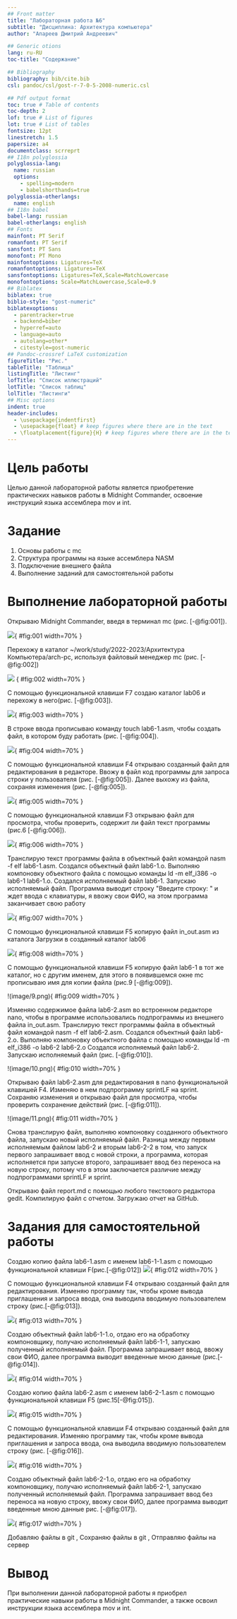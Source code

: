 ```yaml
---
## Front matter
title: "Лабораторная работа №6"
subtitle: "Дисциплина: Архитектура компьютера"
author: "Апареев Дмитрий Андреевич"

## Generic otions
lang: ru-RU
toc-title: "Содержание"

## Bibliography
bibliography: bib/cite.bib
csl: pandoc/csl/gost-r-7-0-5-2008-numeric.csl

## Pdf output format
toc: true # Table of contents
toc-depth: 2
lof: true # List of figures
lot: true # List of tables
fontsize: 12pt
linestretch: 1.5
papersize: a4
documentclass: scrreprt
## I18n polyglossia
polyglossia-lang:
  name: russian
  options:
	- spelling=modern
	- babelshorthands=true
polyglossia-otherlangs:
  name: english
## I18n babel
babel-lang: russian
babel-otherlangs: english
## Fonts
mainfont: PT Serif
romanfont: PT Serif
sansfont: PT Sans
monofont: PT Mono
mainfontoptions: Ligatures=TeX
romanfontoptions: Ligatures=TeX
sansfontoptions: Ligatures=TeX,Scale=MatchLowercase
monofontoptions: Scale=MatchLowercase,Scale=0.9
## Biblatex
biblatex: true
biblio-style: "gost-numeric"
biblatexoptions:
  - parentracker=true
  - backend=biber
  - hyperref=auto
  - language=auto
  - autolang=other*
  - citestyle=gost-numeric
## Pandoc-crossref LaTeX customization
figureTitle: "Рис."
tableTitle: "Таблица"
listingTitle: "Листинг"
lofTitle: "Список иллюстраций"
lotTitle: "Список таблиц"
lolTitle: "Листинги"
## Misc options
indent: true
header-includes:
  - \usepackage{indentfirst}
  - \usepackage{float} # keep figures where there are in the text
  - \floatplacement{figure}{H} # keep figures where there are in the text
---
```


# Цель работы

Целью данной лабораторной работы является приобретение практических навыков работы в Midnight Commander, освоение инструкций языка ассемблера mov и int.

# Задание

1. Основы работы с mc
2. Структура программы на языке ассемблера NASM
3. Подключение внешнего файла
4. Выполнение заданий для самостоятельной работы

# Выполнение лабораторной работы

Открываю Midnight Commander, введя в терминал mc (рис. [-@fig:001]).

![](image/1.png){ #fig:001 width=70% }

Перехожу в каталог ~/work/study/2022-2023/Архитектура Компьютера/arch-pc, используя файловый менеджер mc (рис. [-@fig:002])

![](image/2.png)
{ #fig:002 width=70% }

С помощью функциональной клавиши F7 создаю каталог lab06 и перехожу в него(рис. [-@fig:003]).

![](image/3.png){ #fig:003 width=70% }

В строке ввода прописываю команду touch lab6-1.asm, чтобы создать файл, в котором буду работать (рис. [-@fig:004]).

![](image/4.png){ #fig:004 width=70% }

С помощью функциональной клавиши F4 открываю созданный файл для редактирования в редакторе. Ввожу в файл код программы для запроса строки у пользователя (рис. [-@fig:005]). Далее выхожу из файла, сохраняя изменения (рис. [-@fig:005]).

![](image/5.png){ #fig:005 width=70% }

С помощью функциональной клавиши F3 открываю файл для просмотра, чтобы проверить, содержит ли файл текст программы (рис.6 [-@fig:006]).

![](image/6.png){ #fig:006 width=70% }

Транслирую текст программы файла в объектный файл командой nasm -f elf lab6-1.asm. Создался объектный файл lab6-1.o. Выполняю компоновку объектного файла с помощью команды ld -m elf_i386 -o lab6-1 lab6-1.o. Создался исполняемый файл lab6-1. Запускаю исполняемый файл. Программа выводит строку "Введите строку: " и ждет ввода с клавиатуры, я ввожу свои ФИО, на этом программа заканчивает свою работу

![](image/7.png){ #fig:007 width=70% }

С помощью функциональной клавиши F5 копирую файл in_out.asm из каталога Загрузки в созданный каталог lab06

![](image/8.png){ #fig:008 width=70% } 

С помощью функциональной клавиши F5 копирую файл lab6-1 в тот же каталог, но с другим именем, для этого в появившемся окне mc прописываю имя для копии файла (рис.9 [-@fig:009]).

!(image/9.png){ #fig:009 width=70% } 

Изменяю содержимое файла lab6-2.asm во встроенном редакторе nano, чтобы в программе использовались подпрограммы из внешнего файла in_out.asm. Транслирую текст программы файла в объектный файл командой nasm -f elf lab6-2.asm. Создался объектный файл lab6-2.o. Выполняю компоновку объектного файла с помощью команды ld -m elf_i386 -o lab6-2 lab6-2.o Создался исполняемый файл lab6-2. Запускаю исполняемый файл (рис. [-@fig:010]).

!(image/10.png){ #fig:010 width=70% } 

Открываю файл lab6-2.asm для редактирования в nano функциональной клавишей F4. Изменяю в нем подпрограмму sprintLF на sprint. Сохраняю изменения и открываю файл для просмотра, чтобы проверить сохранение действий (рис. [-@fig:011]).

!(image/11.png){ #fig:011 width=70% } 

Снова транслирую файл, выполняю компоновку созданного объектного файла, запускаю новый исполняемый файл. Разница между первым исполняемым файлом lab6-2 и вторым lab6-2-2 в том, что запуск первого запрашивает ввод с новой строки, а программа, которая исполняется при запуске второго, запрашивает ввод без переноса на новую строку, потому что в этом заключается различие между подпрограммами sprintLF и sprint.

Открываю файл report.md с помощью любого текстового редактора gedit. Компилирую файл с отчетом. Загружаю отчет на GitHub.

# Задания для самостоятельной работы

Создаю копию файла lab6-1.asm с именем lab6-1-1.asm с помощью функциональной клавиши F(рис.[-@fig:012])
![](image/12.png){ #fig:012 width=70% } 

С помощью функциональной клавиши F4 открываю созданный файл для редактирования. Изменяю программу так, чтобы кроме вывода приглашения и запроса ввода, она выводила вводимую пользователем строку (рис.[-@fig:013]).

![](image/13.png){ #fig:013 width=70% } 

Создаю объектный файл lab6-1-1.o, отдаю его на обработку компоновщику, получаю исполняемый файл lab6-1-1, запускаю полученный исполняемый файл. Программа запрашивает ввод, ввожу свои ФИО, далее программа выводит введенные мною данные (рис.[-@fig:014]).

![](image/14.png){ #fig:014 width=70% } 

Создаю копию файла lab6-2.asm с именем lab6-2-1.asm с помощью функциональной клавиши F5 (рис.15[-@fig:015]).

![](image/15.png){ #fig:015 width=70% } 

С помощью функциональной клавиши F4 открываю созданный файл для редактирования. Изменяю программу так, чтобы кроме вывода приглашения и запроса ввода, она выводила вводимую пользователем строку (рис. [-@fig:016]).

![](image/16.png){ #fig:016 width=70% } 

Создаю объектный файл lab6-2-1.o, отдаю его на обработку компоновщику, получаю исполняемый файл lab6-2-1, запускаю полученный исполняемый файл. Программа запрашивает ввод без переноса на новую строку, ввожу свои ФИО, далее программа выводит введенные мною данные рис. [-@fig:017]).

![](image/17.png){ #fig:017 width=70% } 

Добавляю файлы в git , Сохраняю файлы в git , Отправляю файлы на сервер 

# Вывод

При выполнении данной лабораторной работы я приобрел практические навыки работы в Midnight Commander, а также освоил инструкции языка ассемблера mov и int.

